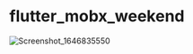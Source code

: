 # flutter_mobx_weekend

![Screenshot_1646835550](https://user-images.githubusercontent.com/88250379/157460791-f0ac7c99-e2a0-44b9-9a9a-b2d58f7658ec.png)
